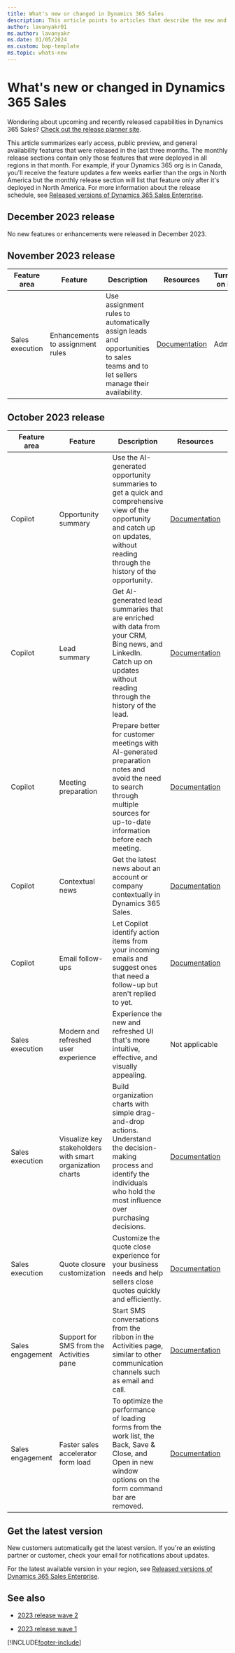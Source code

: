 ```yaml
---
title: What's new or changed in Dynamics 365 Sales
description: This article points to articles that describe the new and changed features in each release of Dynamics 365 Sales.
author: lavanyakr01
ms.author: lavanyakr
ms.date: 01/05/2024
ms.custom: bap-template 
ms.topic: whats-new 
---
```


# What's new or changed in Dynamics 365 Sales

Wondering about upcoming and recently released capabilities in Dynamics 365 Sales? [Check out the release planner site](https://experience.dynamics.com/releaseplans/?app=sales). 

This article summarizes early access, public preview, and general availability features that were released in the last three months. The monthly release sections contain only those features that were deployed in all regions in that month. For example, if your Dynamics 365 org is in Canada, you'll receive the feature updates a few weeks earlier than the orgs in North America but the monthly release section will list that feature only after it's deployed in North America. For more information about the release schedule, see [Released versions of Dynamics 365 Sales Enterprise](/dynamics365/released-versions/dynamics365sales#latest-version-availability).  


## December 2023 release

No new features or enhancements were released in December 2023.

## November 2023 release

| Feature area | Feature | Description | Resources | Turned on by | Availability |
|---|---|---|---|---|---|
| Sales execution | Enhancements to assignment rules | Use assignment rules to automatically assign leads and opportunities to sales teams and to let sellers manage their availability. | [Documentation](wa-manage-seller-attributes.md) | Admin | GA |

## October 2023 release

| Feature area | Feature | Description | Resources | Turned on by | Availability |
|---|---|---|---|---|---|
| Copilot | Opportunity summary | Use the AI-generated opportunity summaries to get a quick and comprehensive view of the opportunity and catch up on updates, without reading through the history of the opportunity. | [Documentation](copilot-get-information.md#summarize-a-lead-or-opportunity) | Admin | GA |
| Copilot | Lead summary | Get AI-generated lead summaries that are enriched with data from your CRM, Bing news, and LinkedIn. Catch up on updates without reading through the history of the lead. | [Documentation](copilot-get-information.md#enrich-leads-with-related-information) | Admin | GA |
| Copilot | Meeting preparation | Prepare better for customer meetings with AI-generated preparation notes and avoid the need to search through multiple sources for up-to-date information before each meeting. | [Documentation](copilot-stay-ahead.md#prepare-for-upcoming-sales-appointments) | Admin | GA |
| Copilot | Contextual news | Get the latest news about an account or company contextually in Dynamics 365 Sales. | [Documentation](copilot-get-information.md#show-the-latest-news-about-an-account) | Admin | GA |
| Copilot | Email follow-ups | Let Copilot identify action items from your incoming emails and suggest ones that need a follow-up but aren't replied to yet. | [Documentation](copilot-stay-ahead.md#show-emails-you-havent-replied-to) | Admin | GA |
| Sales execution | Modern and refreshed user experience | Experience the new and refreshed UI that's more intuitive, effective, and visually appealing. | Not applicable | Turned on by default | GA |
| Sales execution | Visualize key stakeholders with smart organization charts | Build organization charts with simple drag-and-drop actions. Understand the decision-making process and identify the individuals who hold the most influence over purchasing decisions. | [Documentation](organization-charts.md) | Turned on by default | GA |
| Sales execution | Quote closure customization | Customize the quote close experience for your business needs and help sellers close quotes quickly and efficiently. | [Documentation](customize-quote-closure.md) | Turned on by default | GA |
| Sales engagement | Support for SMS from the Activities pane | Start SMS conversations from the ribbon in the Activities page, similar to other communication channels such as email and call. | [Documentation](manage-text-message-communications.md) | Turned on by default | GA |
| Sales engagement | Faster sales accelerator form load | To optimize the performance of loading forms from the work list, the Back, Save & Close, and Open in new window options on the form command bar are removed. | [Documentation](prioritize-sales-pipeline-through-work-list.md#view-my-records-through-work-list) | Turned on by default | GA |


## Get the latest version

New customers automatically get the latest version. If you're an existing partner or customer, check your email for notifications about updates.

For the latest available version in your region, see [Released versions of Dynamics 365 Sales Enterprise](/dynamics365/released-versions/dynamics365sales).

## See also

- [2023 release wave 2](/dynamics365/release-plan/2023wave2/sales/dynamics365-sales/planned-features)

- [2023 release wave 1](/dynamics365/release-plan/2023wave1/sales/dynamics365-sales/planned-features)


[!INCLUDE[footer-include](../includes/footer-banner.md)]
